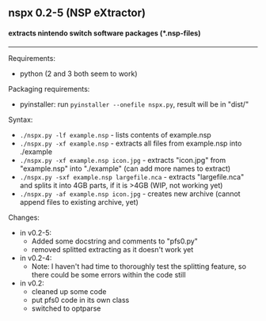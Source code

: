 ## nspx 0.2-5 (NSP eXtractor) ##

#### extracts nintendo switch software packages (*.nsp-files) ####

<hr/>

Requirements:
- python (2 and 3 both seem to work)

Packaging requirements:
- pyinstaller:		run `pyinstaller --onefile nspx.py`, result will be in "dist/"

Syntax:
- `./nspx.py -lf example.nsp` -	lists contents of example.nsp
- `./nspx.py -xf example.nsp` -	extracts all files from example.nsp into ./example
- `./nspx.py -xf example.nsp icon.jpg` - extracts "icon.jpg" from "example.nsp" into "./example" (can add more names to extract)
- `./nspx.py -sxf example.nsp largefile.nca` - extracts  "largefile.nca" and splits it into 4GB parts, if it is >4GB (WIP, not working yet)
- `./nspx.py -af example.nsp icon.jpg` - creates new archive (cannot append files to existing archive, yet)

Changes:
- in v0.2-5:
  - Added some docstring and comments to "pfs0.py"
  - removed splitted extracting as it doesn't work yet
- in v0.2-4:
	- Note: I haven't had time to thoroughly test the splitting feature, so there could be some errors within the code still
- in v0.2:
	- cleaned up some code
	- put pfs0 code in its own class
	- switched to optparse
